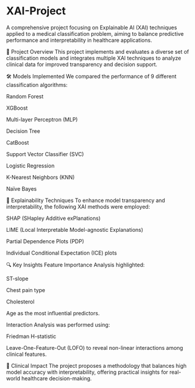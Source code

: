 # XAI-Project
A comprehensive project focusing on Explainable AI (XAI) techniques applied to a medical classification problem, aiming to balance predictive performance and interpretability in healthcare applications.

🚀 Project Overview
This project implements and evaluates a diverse set of classification models and integrates multiple XAI techniques to analyze clinical data for improved transparency and decision support.

🛠️ Models Implemented
We compared the performance of 9 different classification algorithms:

Random Forest

XGBoost

Multi-layer Perceptron (MLP)

Decision Tree

CatBoost

Support Vector Classifier (SVC)

Logistic Regression

K-Nearest Neighbors (KNN)

Naïve Bayes

🧠 Explainability Techniques
To enhance model transparency and interpretability, the following XAI methods were employed:

SHAP (SHapley Additive exPlanations)

LIME (Local Interpretable Model-agnostic Explanations)

Partial Dependence Plots (PDP)

Individual Conditional Expectation (ICE) plots

🔍 Key Insights
Feature Importance Analysis highlighted:

ST-slope

Chest pain type

Cholesterol

Age
as the most influential predictors.

Interaction Analysis was performed using:

Friedman H-statistic

Leave-One-Feature-Out (LOFO)
to reveal non-linear interactions among clinical features.

🏥 Clinical Impact
The project proposes a methodology that balances high model accuracy with interpretability, offering practical insights for real-world healthcare decision-making.
